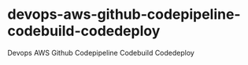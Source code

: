 # devops-aws-github-codepipeline-codebuild-codedeploy
Devops AWS Github Codepipeline Codebuild Codedeploy
